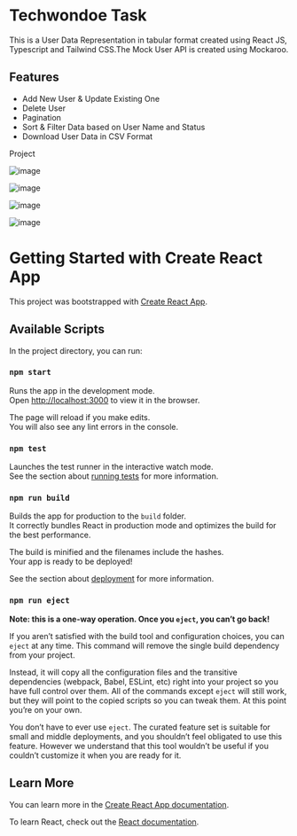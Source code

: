 # Techwondoe Task

This is a User Data Representation in tabular format created using React JS, Typescript and Tailwind CSS.The Mock User API is created using Mockaroo.

## Features

- Add New User & Update Existing One
- Delete User
- Pagination 
- Sort & Filter Data based on User Name and Status
- Download User Data in CSV Format

Project 

![image](https://github.com/codegoggins/techwondoe-task/assets/97434903/1ef201bd-afdb-4a15-bf88-2b2beacf1063)

![image](https://github.com/codegoggins/techwondoe-task/assets/97434903/34e94c22-a89c-42e6-badc-5ad142e7b8e7)

![image](https://github.com/codegoggins/techwondoe-task/assets/97434903/6d70f9a0-12c1-442d-968b-756bf8b34481)

![image](https://github.com/codegoggins/techwondoe-task/assets/97434903/4e70aa48-af22-4fda-89f3-ffba38c3bb23)


# Getting Started with Create React App

This project was bootstrapped with [Create React App](https://github.com/facebook/create-react-app).

## Available Scripts

In the project directory, you can run:

### `npm start`

Runs the app in the development mode.\
Open [http://localhost:3000](http://localhost:3000) to view it in the browser.

The page will reload if you make edits.\
You will also see any lint errors in the console.

### `npm test`

Launches the test runner in the interactive watch mode.\
See the section about [running tests](https://facebook.github.io/create-react-app/docs/running-tests) for more information.

### `npm run build`

Builds the app for production to the `build` folder.\
It correctly bundles React in production mode and optimizes the build for the best performance.

The build is minified and the filenames include the hashes.\
Your app is ready to be deployed!

See the section about [deployment](https://facebook.github.io/create-react-app/docs/deployment) for more information.

### `npm run eject`

**Note: this is a one-way operation. Once you `eject`, you can’t go back!**

If you aren’t satisfied with the build tool and configuration choices, you can `eject` at any time. This command will remove the single build dependency from your project.

Instead, it will copy all the configuration files and the transitive dependencies (webpack, Babel, ESLint, etc) right into your project so you have full control over them. All of the commands except `eject` will still work, but they will point to the copied scripts so you can tweak them. At this point you’re on your own.

You don’t have to ever use `eject`. The curated feature set is suitable for small and middle deployments, and you shouldn’t feel obligated to use this feature. However we understand that this tool wouldn’t be useful if you couldn’t customize it when you are ready for it.

## Learn More

You can learn more in the [Create React App documentation](https://facebook.github.io/create-react-app/docs/getting-started).

To learn React, check out the [React documentation](https://reactjs.org/).
